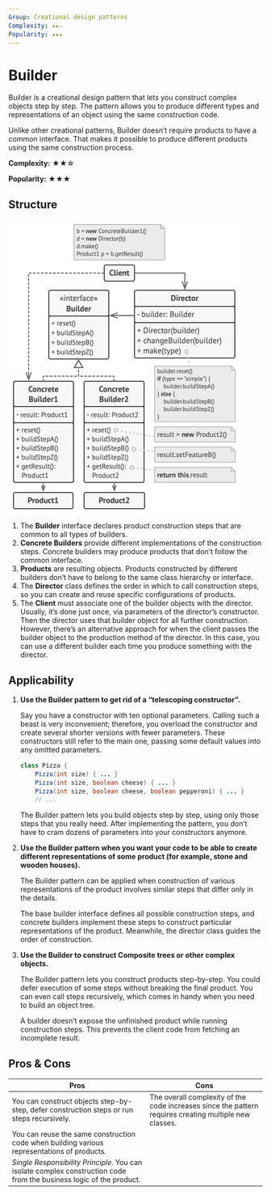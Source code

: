 ```yaml
---
Group: Creational design patterns
Complexity: ★★☆
Popularity: ★★★
---
```

# Builder

Builder is a creational design pattern that lets you construct complex objects step by step. The pattern allows you to produce different types and representations of an object using the same construction code.

Unlike other creational patterns, Builder doesn’t require products to have a common interface. That makes it possible to produce different products using the same construction process.

**Complexity:** ★★☆

**Popularity:** ★★★

## Structure

![](../../media/builder.png)

1. The **Builder** interface declares product construction steps that are common to all types of builders.
2. **Concrete Builders** provide different implementations of the construction steps. Concrete builders may produce products that don’t follow the common interface.
3. **Products** are resulting objects. Products constructed by different builders don’t have to belong to the same class hierarchy or interface.
4. The **Director** class defines the order in which to call construction steps, so you can create and reuse specific configurations of products.
5. The **Client** must associate one of the builder objects with the director. Usually, it’s done just once, via parameters of the director’s constructor. Then the director uses that builder object for all further construction. However, there’s an alternative approach for when the client passes the builder object to the production method of the director. In this case, you can use a different builder each time you produce something with the director.

## Applicability

1. **Use the Builder pattern to get rid of a “telescoping constructor”.**

    Say you have a constructor with ten optional parameters. Calling such a beast is very inconvenient; therefore, you overload the constructor and create several shorter versions with fewer parameters. These constructors still refer to the main one, passing some default values into any omitted parameters.

    ```java
    class Pizza {
        Pizza(int size) { ... }
        Pizza(int size, boolean cheese) { ... }
        Pizza(int size, boolean cheese, boolean pepperoni) { ... }
        // ...
    ```

    The Builder pattern lets you build objects step by step, using only those steps that you really need. After implementing the pattern, you don’t have to cram dozens of parameters into your constructors anymore.

2. **Use the Builder pattern when you want your code to be able to create different representations of some product (for example, stone and wooden houses).**

    The Builder pattern can be applied when construction of various representations of the product involves similar steps that differ only in the details.

    The base builder interface defines all possible construction steps, and concrete builders implement these steps to construct particular representations of the product. Meanwhile, the director class guides the order of construction.

3. **Use the Builder to construct Composite trees or other complex objects.**

    The Builder pattern lets you construct products step-by-step. You could defer execution of some steps without breaking the final product. You can even call steps recursively, which comes in handy when you need to build an object tree.

    A builder doesn’t expose the unfinished product while running construction steps. This prevents the client code from fetching an incomplete result.

## Pros & Cons

| Pros                                                                                                                   | Cons                                                                                                   |
|------------------------------------------------------------------------------------------------------------------------|--------------------------------------------------------------------------------------------------------|
| You can construct objects step-by-step, defer construction steps or run steps recursively.                             | The overall complexity of the code increases since the pattern requires creating multiple new classes. |
| You can reuse the same construction code when building various representations of products.                            |                                                                                                        |
| _Single Responsibility Principle_. You can isolate complex construction code from the business logic of the product. |                                                                                                        |
